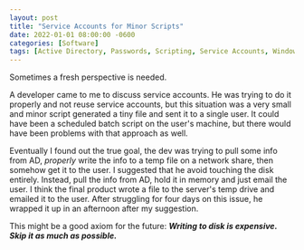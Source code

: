 ```yaml
---
layout: post
title: "Service Accounts for Minor Scripts"
date: 2022-01-01 08:00:00 -0600
categories: [Software]
tags: [Active Directory, Passwords, Scripting, Service Accounts, Windows]
---
```


Sometimes a fresh perspective is needed.

A developer came to me to discuss service accounts. He was trying to do it properly and not reuse service accounts, but this situation was a very small and minor script generated a tiny file and sent it to a single user. It could have been a scheduled batch script on the user's machine, but there would have been problems with that approach as well.

Eventually I found out the true goal, the dev was trying to pull some info from AD, *properly* write the info to a temp file on a network share, then somehow get it to the user. I suggested that he avoid touching the disk entirely. Instead, pull the info from AD, hold it in memory and just email the user. I think the final product wrote a file to the server's temp drive and emailed it to the user. After struggling for four days on this issue, he wrapped it up in an afternoon after my suggestion.

This might be a good axiom for the future: ***Writing to disk is expensive. Skip it as much as possible.***
